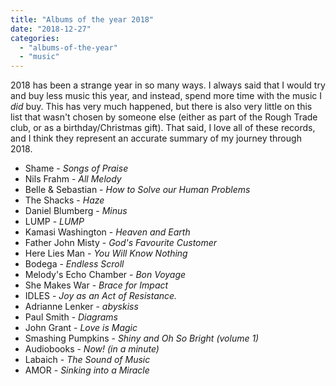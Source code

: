 ```yaml
---
title: "Albums of the year 2018"
date: "2018-12-27"
categories: 
  - "albums-of-the-year"
  - "music"
---
```


2018 has been a strange year in so many ways. I always said that I would try and buy less music this year, and instead, spend more time with the music I _did_ buy. This has very much happened, but there is also very little on this list that wasn't chosen by someone else (either as part of the Rough Trade club, or as a birthday/Christmas gift). That said, I love all of these records, and I think they represent an accurate summary of my journey through 2018.

- Shame - _Songs of Praise_
- Nils Frahm - _All Melody_
- Belle & Sebastian - _How to Solve our Human Problems_
- The Shacks - _Haze_
- Daniel Blumberg - _Minus_
- LUMP - _LUMP_
- Kamasi Washington - _Heaven and Earth_
- Father John Misty - _God's Favourite Customer_
- Here Lies Man - _You Will Know Nothing_
- Bodega - _Endless Scroll_
- Melody's Echo Chamber - _Bon Voyage_
- She Makes War - _Brace for Impact_
- IDLES - _Joy as an Act of Resistance._
- Adrianne Lenker - _abyskiss_
- Paul Smith - _Diagrams_
- John Grant - _Love is Magic_
- Smashing Pumpkins - _Shiny and Oh So Bright (volume 1)_
- Audiobooks - _Now! (in a minute)_
- Labaich - _The Sound of Music_
- AMOR - _Sinking into a Miracle_
